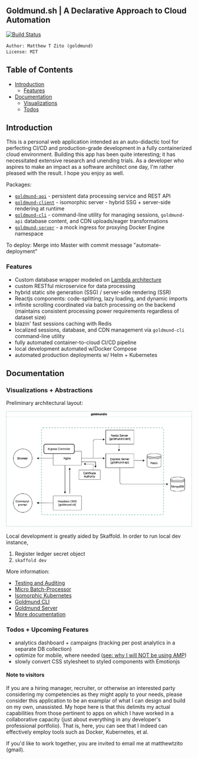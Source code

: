 ## Goldmund.sh | A Declarative Approach to Cloud Automation
 
[![Build Status](https://travis-ci.org/MatthewZito/goldmund-automated-cluster.svg?branch=master)](https://travis-ci.org/MatthewZito/goldmund-automated-cluster)
```
Author: Matthew T Zito (goldmund)
License: MIT
```
## Table of Contents

 - [Introduction](#intro) 
    * [Features](#features)
 - [Documentation](#docs)
    * [Visualizations](#demo)
    * [Todos](#todo)

## <a name="intro"></a> Introduction
This is a personal web application intended as an auto-didactic tool for perfecting CI/CD and production-grade development in a fully containerized cloud environment. Building this app has been quite interesting; it has necessitated extensive research and unending trials. As a developer who aspires to make an impact as a software architect one day, I'm rather pleased with the result. I hope you enjoy as well.

Packages:
 - [`goldmund-api`](https://github.com/MatthewZito/goldmund-automated-cluster/tree/master/packages/goldmund-api) - persistent data processing service and REST API
 - [`goldmund-client`](https://github.com/MatthewZito/goldmund-automated-cluster/tree/master/packages/goldmund-client) - isomorphic server - hybrid SSG + server-side rendering at runtime
 - [`goldmund-cli`](https://github.com/MatthewZito/goldmund-automated-cluster/tree/master/packages/goldmund-cli) - command-line utility for managing sessions, `goldmund-api` database content, and CDN uploads/eager transformations
 - [`goldmund-server`](https://github.com/MatthewZito/goldmund-automated-cluster/tree/master/packages/goldmund-server) - a mock ingress for proxying Docker Engine namespace

 To deploy:
 Merge into Master with commit message "automate-deployment"

### <a name="features"> Features
  - Custom database wrapper modeled on [Lambda architecture](https://en.wikipedia.org/wiki/Lambda_architecture)
  - custom RESTful microservice for data processing
  - hybrid static site generation (SSG) / server-side rendering (SSR) 
  - Reactjs components: code-splitting, lazy loading, and dynamic imports
  - infinite scrolling coordinated via batch processing on the backend (maintains consistent processing power requirements regardless of dataset size)
  - blazin' fast sessions caching with Redis
  - localized sessions, database, and CDN management via `goldmund-cli` command-line utility
  - fully automated container-to-cloud CI/CD pipeline
  - local development automated w/Docker Compose
  - automated production deployments w/ Helm + Kubernetes

## <a name="docs"></a> Documentation

### <a name="demo"> Visualizations + Abstractions
 Preliminary architectural layout:

![demo](https://github.com/MatthewZito/goldmund-automated-cluster/blob/master/documentation/preliminary-architecture.png)

Local development is greatly aided by Skaffold. In order to run local dev instance,
1. Register ledger secret object 
2. `skaffold dev`

More information:
  - [Testing and Auditing](https://github.com/MatthewZito/goldmund-automated-cluster/blob/master/documentation/testing.md)
  - [Micro Batch-Processor](https://github.com/MatthewZito/goldmund-automated-cluster/blob/master/documentation/batch-processing.md)
  - [Isomorphic Kubernetes](https://github.com/MatthewZito/goldmund-automated-cluster/blob/master/documentation/goldmund-client.md)
  - [Goldmund CLI](https://github.com/MatthewZito/goldmund-automated-cluster/blob/master/packages/goldmund-cli/README.md)
  - [Goldmund Server](https://github.com/MatthewZito/goldmund-automated-cluster/blob/master/documentation/goldmund-server.md)
  - [More documentation](https://github.com/MatthewZito/goldmund-automated-cluster/tree/master/documentation)

### <a name="todo"></a> Todos + Upcoming Features

 - analytics dashboard + campaigns (tracking per post analytics in a separate DB collection)
 - optimize for mobile, where needed ([see: why I will NOT be using AMP](https://medium.com/@danbuben/why-amp-is-bad-for-your-site-and-for-the-web-e4d060a4ff31))
 - slowly convert CSS stylesheet to styled components with Emotionjs
 
#### <a name="about"> Note to visitors

If you are a hiring manager, recruiter, or otherwise an interested party considering my competencies as they might apply
to your needs, please consider this application to be an examplar of what I can design and build on my own, unassisted. My hope here is that this delimits my actual capabilities from those pertinent to apps on which I have worked in a collaborative capacity (just about everything in any developer's professional portfolio). That is, here, you can see that I indeed can effectively employ tools such as Docker, Kubernetes, et al. 

If you'd like to work together, you are invited to email me at matthewtzito (gmail).
